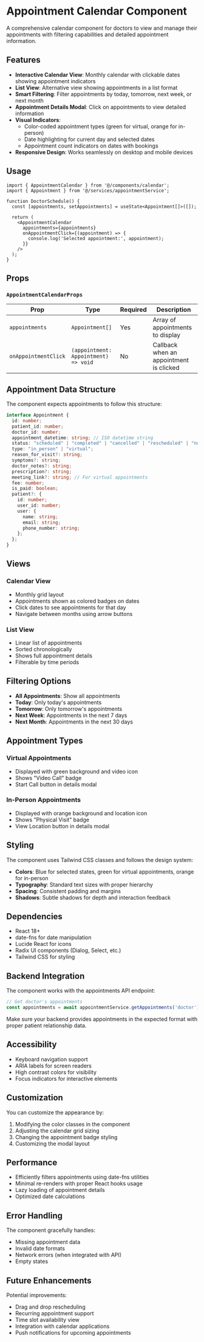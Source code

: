 # Appointment Calendar Component

A comprehensive calendar component for doctors to view and manage their appointments with filtering capabilities and detailed appointment information.

## Features

- **Interactive Calendar View**: Monthly calendar with clickable dates showing appointment indicators
- **List View**: Alternative view showing appointments in a list format
- **Smart Filtering**: Filter appointments by today, tomorrow, next week, or next month
- **Appointment Details Modal**: Click on appointments to view detailed information
- **Visual Indicators**: 
  - Color-coded appointment types (green for virtual, orange for in-person)
  - Date highlighting for current day and selected dates
  - Appointment count indicators on dates with bookings
- **Responsive Design**: Works seamlessly on desktop and mobile devices

## Usage

```tsx
import { AppointmentCalendar } from '@/components/calendar';
import { Appointment } from '@/services/appointmentService';

function DoctorSchedule() {
  const [appointments, setAppointments] = useState<Appointment[]>([]);

  return (
    <AppointmentCalendar
      appointments={appointments}
      onAppointmentClick={(appointment) => {
        console.log('Selected appointment:', appointment);
      }}
    />
  );
}
```

## Props

### `AppointmentCalendarProps`

| Prop | Type | Required | Description |
|------|------|----------|-------------|
| `appointments` | `Appointment[]` | Yes | Array of appointments to display |
| `onAppointmentClick` | `(appointment: Appointment) => void` | No | Callback when an appointment is clicked |

## Appointment Data Structure

The component expects appointments to follow this structure:

```typescript
interface Appointment {
  id: number;
  patient_id: number;
  doctor_id: number;
  appointment_datetime: string; // ISO datetime string
  status: "scheduled" | "completed" | "cancelled" | "rescheduled" | "no_show";
  type: "in_person" | "virtual";
  reason_for_visit?: string;
  symptoms?: string;
  doctor_notes?: string;
  prescription?: string;
  meeting_link?: string; // For virtual appointments
  fee: number;
  is_paid: boolean;
  patient?: {
    id: number;
    user_id: number;
    user: {
      name: string;
      email: string;
      phone_number: string;
    };
  };
}
```

## Views

### Calendar View
- Monthly grid layout
- Appointments shown as colored badges on dates
- Click dates to see appointments for that day
- Navigate between months using arrow buttons

### List View
- Linear list of appointments
- Sorted chronologically
- Shows full appointment details
- Filterable by time periods

## Filtering Options

- **All Appointments**: Show all appointments
- **Today**: Only today's appointments
- **Tomorrow**: Only tomorrow's appointments
- **Next Week**: Appointments in the next 7 days
- **Next Month**: Appointments in the next 30 days

## Appointment Types

### Virtual Appointments
- Displayed with green background and video icon
- Shows "Video Call" badge
- Start Call button in details modal

### In-Person Appointments
- Displayed with orange background and location icon
- Shows "Physical Visit" badge
- View Location button in details modal

## Styling

The component uses Tailwind CSS classes and follows the design system:

- **Colors**: Blue for selected states, green for virtual appointments, orange for in-person
- **Typography**: Standard text sizes with proper hierarchy
- **Spacing**: Consistent padding and margins
- **Shadows**: Subtle shadows for depth and interaction feedback

## Dependencies

- React 18+
- date-fns for date manipulation
- Lucide React for icons
- Radix UI components (Dialog, Select, etc.)
- Tailwind CSS for styling

## Backend Integration

The component works with the appointments API endpoint:

```typescript
// Get doctor's appointments
const appointments = await appointmentService.getAppointments('doctor');
```

Make sure your backend provides appointments in the expected format with proper patient relationship data.

## Accessibility

- Keyboard navigation support
- ARIA labels for screen readers
- High contrast colors for visibility
- Focus indicators for interactive elements

## Customization

You can customize the appearance by:

1. Modifying the color classes in the component
2. Adjusting the calendar grid sizing
3. Changing the appointment badge styling
4. Customizing the modal layout

## Performance

- Efficiently filters appointments using date-fns utilities
- Minimal re-renders with proper React hooks usage
- Lazy loading of appointment details
- Optimized date calculations

## Error Handling

The component gracefully handles:
- Missing appointment data
- Invalid date formats
- Network errors (when integrated with API)
- Empty states

## Future Enhancements

Potential improvements:
- Drag and drop rescheduling
- Recurring appointment support
- Time slot availability view
- Integration with calendar applications
- Push notifications for upcoming appointments